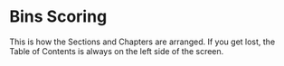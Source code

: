 # Bins Scoring

This is how the Sections and Chapters are arranged. If you get lost, the Table of Contents is always on the left side of the screen.  

